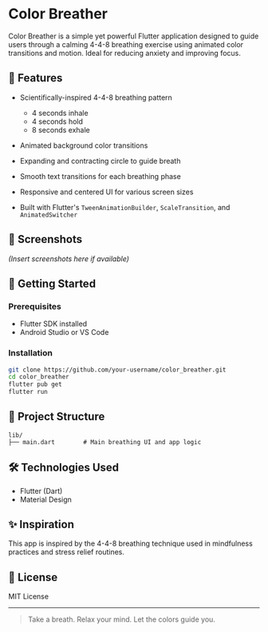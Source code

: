 # Color Breather

Color Breather is a simple yet powerful Flutter application designed to guide users through a calming 4-4-8 breathing exercise 
using animated color transitions and motion. Ideal for reducing anxiety and improving focus.

## 🧘 Features

* Scientifically-inspired 4-4-8 breathing pattern

    * 4 seconds inhale
    * 4 seconds hold
    * 8 seconds exhale
* Animated background color transitions
* Expanding and contracting circle to guide breath
* Smooth text transitions for each breathing phase
* Responsive and centered UI for various screen sizes
* Built with Flutter's `TweenAnimationBuilder`, `ScaleTransition`, and `AnimatedSwitcher`

## 📱 Screenshots

*(Insert screenshots here if available)*

## 🚀 Getting Started

### Prerequisites

* Flutter SDK installed
* Android Studio or VS Code

### Installation

```bash
git clone https://github.com/your-username/color_breather.git
cd color_breather
flutter pub get
flutter run
```

## 📁 Project Structure

```
lib/
├── main.dart        # Main breathing UI and app logic
```

## 🛠️ Technologies Used

* Flutter (Dart)
* Material Design

## ✨ Inspiration

This app is inspired by the 4-4-8 breathing technique used in mindfulness practices and stress relief routines.

## 📄 License

MIT License

---

> Take a breath. Relax your mind. Let the colors guide you.


